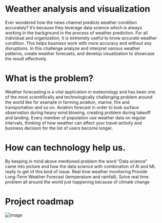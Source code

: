 # Weather analysis and visualization
Ever wondered how the news channel predicts weather condition accurately? It’s because they leverage data science which is always working in the background in the process of weather prediction. For all individual and organization, it is extremely useful to know accurate weather condition. This helps business work with more accuracy and without any disruptions. In this challenge analyze and interpret various weather patterns, create weather forecasts, and develop visualization to showcase the result effectively.
# What is the problem?
Weather forecasting is a vital application in meteorology and has been one of the most scientifically and technologically challenging problem around the world like for example in farming aviation, marine, fire and transportation and so on. Aviation forecast in order to look surface observation during heavy wind blowing, creating problem during takeoff and landing. Every member of population use weather data on regular intervals, thinking of how weather can affect your travel activity and business decision for the list of users become longer.
# How can technology help us.
By keeping in mind above mentioned problem the word “Data science” came into picture and how the data science with combination of AI and ML really to get of this kind of issue.
Real time weather monitoring 
Provide Long-Term Weather Forecast (temperature and rainfall).
Solve real time problem all around the world just happening because of climate change
# Project roadmap
![image](https://user-images.githubusercontent.com/115264011/195713379-be22b98e-ca26-485f-9283-d4801217b814.png)
